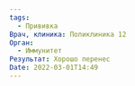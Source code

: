 ```yaml
---
tags:
  - Прививка
Врач, клиника: Поликлиника 12
Орган:
  - Иммунитет
Результат: Хорошо перенес
Date: 2022-03-01T14:49
---
```


